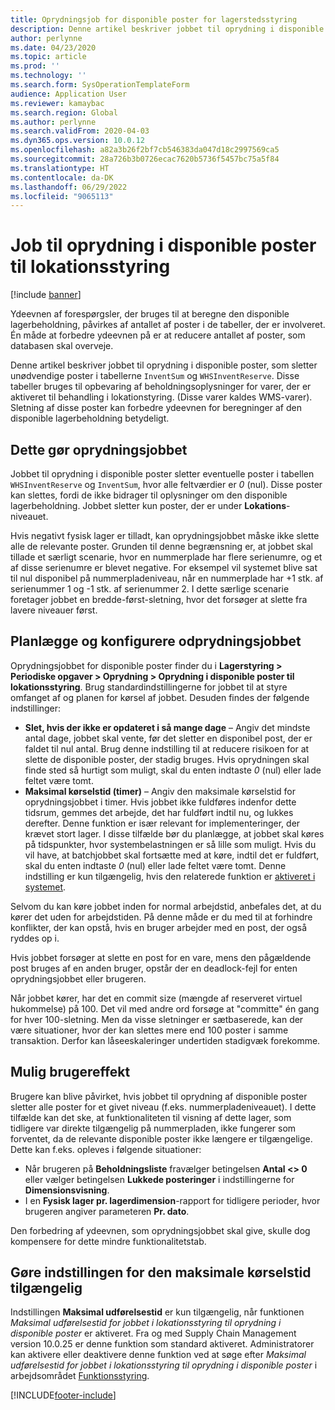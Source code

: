 ```yaml
---
title: Oprydningsjob for disponible poster for lagerstedsstyring
description: Denne artikel beskriver jobbet til oprydning i disponible poster, som hjælper med at forbedre systemets ydeevne ved at identificere og slette relaterede, men unødvendige poster.
author: perlynne
ms.date: 04/23/2020
ms.topic: article
ms.prod: ''
ms.technology: ''
ms.search.form: SysOperationTemplateForm
audience: Application User
ms.reviewer: kamaybac
ms.search.region: Global
ms.author: perlynne
ms.search.validFrom: 2020-04-03
ms.dyn365.ops.version: 10.0.12
ms.openlocfilehash: a82a3b26f2bf7cb546383da047d18c2997569ca5
ms.sourcegitcommit: 28a726b3b0726ecac7620b5736f5457bc75a5f84
ms.translationtype: HT
ms.contentlocale: da-DK
ms.lasthandoff: 06/29/2022
ms.locfileid: "9065113"
---
```

# <a name="warehouse-management-on-hand-entries-cleanup-job"></a>Job til oprydning i disponible poster til lokationsstyring

[!include [banner](../includes/banner.md)]

Ydeevnen af forespørgsler, der bruges til at beregne den disponible lagerbeholdning, påvirkes af antallet af poster i de tabeller, der er involveret. Én måde at forbedre ydeevnen på er at reducere antallet af poster, som databasen skal overveje.

Denne artikel beskriver jobbet til oprydning i disponible poster, som sletter unødvendige poster i tabellerne `InventSum` og `WHSInventReserve`. Disse tabeller bruges til opbevaring af beholdningsoplysninger for varer, der er aktiveret til behandling i lokationstyring. (Disse varer kaldes WMS-varer). Sletning af disse poster kan forbedre ydeevnen for beregninger af den disponible lagerbeholdning betydeligt.

## <a name="what-the-cleanup-job-does"></a>Dette gør oprydningsjobbet

Jobbet til oprydning i disponible poster sletter eventuelle poster i tabellen `WHSInventReserve` og `InventSum`, hvor alle feltværdier er *0* (nul). Disse poster kan slettes, fordi de ikke bidrager til oplysninger om den disponible lagerbeholdning. Jobbet sletter kun poster, der er under **Lokations**-niveauet.

Hvis negativt fysisk lager er tilladt, kan oprydningsjobbet måske ikke slette alle de relevante poster. Grunden til denne begrænsning er, at jobbet skal tillade et særligt scenarie, hvor en nummerplade har flere serienumre, og et af disse serienumre er blevet negative. For eksempel vil systemet blive sat til nul disponibel på nummerpladeniveau, når en nummerplade har +1 stk. af serienummer 1 og -1 stk. af serienummer 2. I dette særlige scenarie foretager jobbet en bredde-først-sletning, hvor det forsøger at slette fra lavere niveauer først.

## <a name="schedule-and-configure-the-cleanup-job"></a>Planlægge og konfigurere odprydningsjobbet

Oprydningsjobbet for disponible poster finder du i **Lagerstyring \> Periodiske opgaver \> Oprydning \> Oprydning i disponible poster til lokationsstyring**. Brug standardindstillingerne for jobbet til at styre omfanget af og planen for kørsel af jobbet. Desuden findes der følgende indstillinger:

- **Slet, hvis der ikke er opdateret i så mange dage** – Angiv det mindste antal dage, jobbet skal vente, før det sletter en disponibel post, der er faldet til nul antal. Brug denne indstilling til at reducere risikoen for at slette de disponible poster, der stadig bruges. Hvis oprydningen skal finde sted så hurtigt som muligt, skal du enten indtaste *0* (nul) eller lade feltet være tomt.
- **Maksimal kørselstid (timer)** – Angiv den maksimale kørselstid for oprydningsjobbet i timer. Hvis jobbet ikke fuldføres indenfor dette tidsrum, gemmes det arbejde, det har fuldført indtil nu, og lukkes derefter. Denne funktion er især relevant for implementeringer, der krævet stort lager. I disse tilfælde bør du planlægge, at jobbet skal køres på tidspunkter, hvor systembelastningen er så lille som muligt. Hvis du vil have, at batchjobbet skal fortsætte med at køre, indtil det er fuldført, skal du enten indtaste *0* (nul) eller lade feltet være tomt. Denne indstilling er kun tilgængelig, hvis den relaterede funktion er [aktiveret i systemet](#max-execution-time).

Selvom du kan køre jobbet inden for normal arbejdstid, anbefales det, at du kører det uden for arbejdstiden. På denne måde er du med til at forhindre konflikter, der kan opstå, hvis en bruger arbejder med en post, der også ryddes op i.

Hvis jobbet forsøger at slette en post for en vare, mens den pågældende post bruges af en anden bruger, opstår der en deadlock-fejl for enten oprydningsjobbet eller brugeren.

Når jobbet kører, har det en commit size (mængde af reserveret virtuel hukommelse) på 100. Det vil med andre ord forsøge at "committe" én gang for hver 100-sletning. Men da visse sletninger er sætbaserede, kan der være situationer, hvor der kan slettes mere end 100 poster i samme transaktion. Derfor kan låseeskaleringer undertiden stadigvæk forekomme.

## <a name="possible-user-impact"></a>Mulig brugereffekt

Brugere kan blive påvirket, hvis jobbet til oprydning af disponible poster sletter alle poster for et givet niveau (f.eks. nummerpladeniveauet). I dette tilfælde kan det ske, at funktionaliteten til visning af dette lager, som tidligere var direkte tilgængelig på nummerpladen, ikke fungerer som forventet, da de relevante disponible poster ikke længere er tilgængelige. Dette kan f.eks. opleves i følgende situationer:

- Når brugeren på **Beholdningsliste** fravælger betingelsen **Antal \<\> 0** eller vælger betingelsen **Lukkede posteringer** i indstillingerne for **Dimensionsvisning**.
- I en **Fysisk lager pr. lagerdimension**-rapport for tidligere perioder, hvor brugeren angiver parameteren **Pr. dato**.

Den forbedring af ydeevnen, som oprydningsjobbet skal give, skulle dog kompensere for dette mindre funktionalitetstab.

## <a name="make-the-maximum-execution-time-setting-available"></a><a name="max-execution-time"></a>Gøre indstillingen for den maksimale kørselstid tilgængelig

Indstillingen **Maksimal udførelsestid** er kun tilgængelig, når funktionen *Maksimal udførelsestid for jobbet i lokationsstyring til oprydning i disponible poster* er aktiveret. Fra og med Supply Chain Management version 10.0.25 er denne funktion som standard aktiveret. Administratorer kan aktivere eller deaktivere denne funktion ved at søge efter *Maksimal udførelsestid for jobbet i lokationsstyring til oprydning i disponible poster* i arbejdsområdet [Funktionsstyring](../../fin-ops-core/fin-ops/get-started/feature-management/feature-management-overview.md).


[!INCLUDE[footer-include](../../includes/footer-banner.md)]